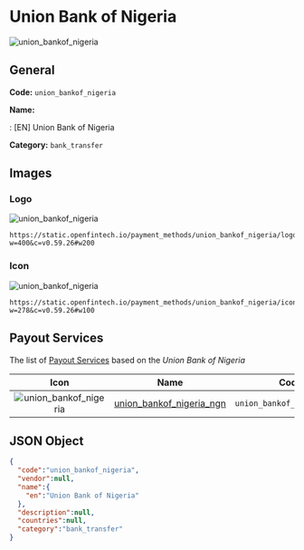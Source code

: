 
# Union Bank of Nigeria 
![union_bankof_nigeria](https://static.openfintech.io/payment_methods/union_bankof_nigeria/logo.svg?w=400&c=v0.59.26#w200)  

## General 
**Code:** `union_bankof_nigeria` 
 
**Name:** 
 
:	[EN] Union Bank of Nigeria 
 
**Category:** `bank_transfer` 
 

## Images 

### Logo 
![union_bankof_nigeria](https://static.openfintech.io/payment_methods/union_bankof_nigeria/logo.svg?w=400&c=v0.59.26#w200)  

```
https://static.openfintech.io/payment_methods/union_bankof_nigeria/logo.svg?w=400&c=v0.59.26#w200
```  

### Icon 
![union_bankof_nigeria](https://static.openfintech.io/payment_methods/union_bankof_nigeria/icon.svg?w=278&c=v0.59.26#w100)  

```
https://static.openfintech.io/payment_methods/union_bankof_nigeria/icon.svg?w=278&c=v0.59.26#w100
```  

## Payout Services 
 
The list of [Payout Services](/payout-services/) based on the _Union Bank of Nigeria_ 

|Icon|Name|Code| 
|:---:|:---:|:---:| 
|![union_bankof_nigeria](https://static.openfintech.io/payout_methods/union_bankof_nigeria/icon.svg?w=278&c=v0.59.26#w40) |[union_bankof_nigeria_ngn](/payout-services/union_bankof_nigeria_ngn/)|`union_bankof_nigeria_ngn`| 
 

## JSON Object 

```json
{
  "code":"union_bankof_nigeria",
  "vendor":null,
  "name":{
    "en":"Union Bank of Nigeria"
  },
  "description":null,
  "countries":null,
  "category":"bank_transfer"
}
```  
